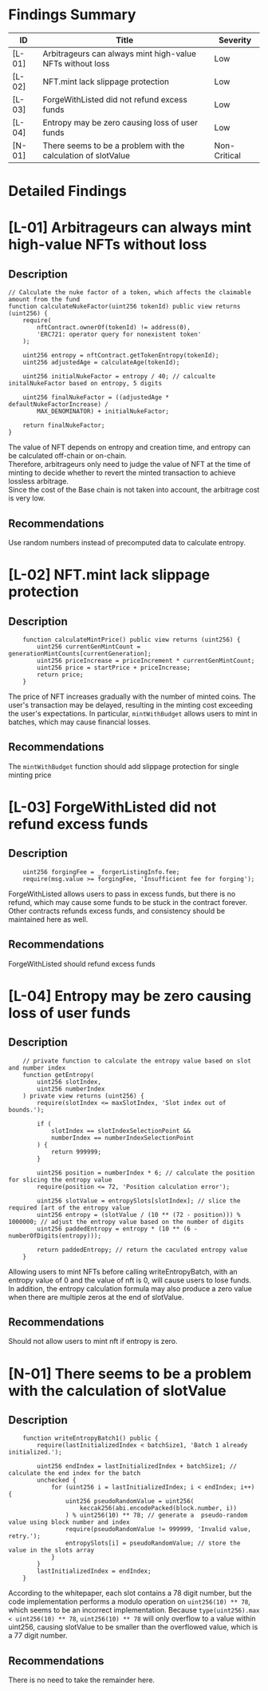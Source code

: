 # Findings Summary

| ID     | Title                                                                | Severity     |
| ------ | -------------------------------------------------------------------- | --------     |
| [L-01] | Arbitrageurs can always mint high-value NFTs without loss            | Low          |
| [L-02] | NFT.mint lack slippage protection                                    | Low          |
| [L-03] | ForgeWithListed did not refund excess funds                          | Low          |
| [L-04] | Entropy may be zero causing loss of user funds                       | Low          |
| [N-01] | There seems to be a problem with the calculation of slotValue        | Non-Critical |

# Detailed Findings

# [L-01] Arbitrageurs can always mint high-value NFTs without loss

## Description

```solidity
// Calculate the nuke factor of a token, which affects the claimable amount from the fund
function calculateNukeFactor(uint256 tokenId) public view returns (uint256) {
    require(
        nftContract.ownerOf(tokenId) != address(0),
        'ERC721: operator query for nonexistent token'
    );

    uint256 entropy = nftContract.getTokenEntropy(tokenId);
    uint256 adjustedAge = calculateAge(tokenId);

    uint256 initialNukeFactor = entropy / 40; // calcualte initalNukeFactor based on entropy, 5 digits

    uint256 finalNukeFactor = ((adjustedAge * defaultNukeFactorIncrease) /
        MAX_DENOMINATOR) + initialNukeFactor;

    return finalNukeFactor;
}
```

The value of NFT depends on entropy and creation time, and entropy can be calculated off-chain or on-chain.      
Therefore, arbitrageurs only need to judge the value of NFT at the time of minting to decide whether to revert the minted transaction to achieve lossless arbitrage.      
Since the cost of the Base chain is not taken into account, the arbitrage cost is very low.     

## Recommendations

Use random numbers instead of precomputed data to calculate entropy.

# [L-02] NFT.mint lack slippage protection

## Description

```solidity
    function calculateMintPrice() public view returns (uint256) {
        uint256 currentGenMintCount = generationMintCounts[currentGeneration];
        uint256 priceIncrease = priceIncrement * currentGenMintCount;
        uint256 price = startPrice + priceIncrease;
        return price;
    }
```

The price of NFT increases gradually with the number of minted coins. The user's transaction may be delayed, resulting in the minting cost exceeding the user's expectations. In particular, `mintWithBudget` allows users to mint in batches, which may cause financial losses.  

## Recommendations

The `mintWithBudget` function should add slippage protection for single minting price

# [L-03] ForgeWithListed did not refund excess funds

## Description

```solidity
    uint256 forgingFee = _forgerListingInfo.fee;
    require(msg.value >= forgingFee, 'Insufficient fee for forging');
```

ForgeWithListed allows users to pass in excess funds, but there is no refund, which may cause some funds to be stuck in the contract forever.       
Other contracts refunds excess funds, and consistency should be maintained here as well.     

## Recommendations

ForgeWithListed should refund excess funds

# [L-04] Entropy may be zero causing loss of user funds

## Description

```solidity
    // private function to calculate the entropy value based on slot and number index
    function getEntropy(
        uint256 slotIndex,
        uint256 numberIndex
    ) private view returns (uint256) {
        require(slotIndex <= maxSlotIndex, 'Slot index out of bounds.');

        if (
            slotIndex == slotIndexSelectionPoint &&
            numberIndex == numberIndexSelectionPoint
        ) {
            return 999999;
        }

        uint256 position = numberIndex * 6; // calculate the position for slicing the entropy value
        require(position <= 72, 'Position calculation error');

        uint256 slotValue = entropySlots[slotIndex]; // slice the required [art of the entropy value
        uint256 entropy = (slotValue / (10 ** (72 - position))) % 1000000; // adjust the entropy value based on the number of digits
        uint256 paddedEntropy = entropy * (10 ** (6 - numberOfDigits(entropy)));

        return paddedEntropy; // return the caculated entropy value
    }
```

Allowing users to mint NFTs before calling writeEntropyBatch, with an entropy value of 0 and the value of nft is 0, will cause users to lose funds.        
In addition, the entropy calculation formula may also produce a zero value when there are multiple zeros at the end of slotValue.       

## Recommendations

Should not allow users to mint nft if entropy is zero.

# [N-01] There seems to be a problem with the calculation of slotValue

## Description

```solidity
    function writeEntropyBatch1() public {
        require(lastInitializedIndex < batchSize1, 'Batch 1 already initialized.');

        uint256 endIndex = lastInitializedIndex + batchSize1; // calculate the end index for the batch
        unchecked {
            for (uint256 i = lastInitializedIndex; i < endIndex; i++) {
                uint256 pseudoRandomValue = uint256(
                    keccak256(abi.encodePacked(block.number, i))
                ) % uint256(10) ** 78; // generate a  pseudo-random value using block number and index
                require(pseudoRandomValue != 999999, 'Invalid value, retry.');
                entropySlots[i] = pseudoRandomValue; // store the value in the slots array
            }
        }
        lastInitializedIndex = endIndex;
    }

```

According to the whitepaper, each slot contains a 78 digit number, but the code implementation performs a modulo operation on `uint256(10) ** 78`, which seems to be an incorrect implementation.
Because `type(uint256).max < uint256(10) ** 78`, `uint256(10) ** 78` will only overflow to a value within uint256, causing slotValue to be smaller than the overflowed value, which is a 77 digit number.

## Recommendations

There is no need to take the remainder here.
